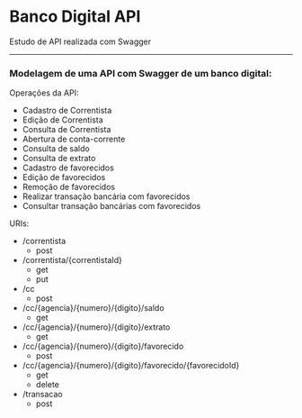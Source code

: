 # Banco Digital API

Estudo de API realizada com Swagger
***
### Modelagem de uma API com Swagger de um banco digital:

Operações da API:
- Cadastro de Correntista
- Edição de Correntista
- Consulta de Correntista
- Abertura de conta-corrente
- Consulta de saldo
- Consulta de extrato
- Cadastro de favorecidos
- Edição de favorecidos
- Remoção de favorecidos
- Realizar transação bancária com favorecidos
- Consultar transação bancárias com favorecidos

URIs:
 - /correntista
    - post
 - /correntista/{correntistaId}
    - get
    - put
 - /cc
    - post
 - /cc/{agencia}/{numero}/{digito}/saldo
    - get
 - /cc/{agencia}/{numero}/{digito}/extrato
    - get
 - /cc/{agencia}/{numero}/{digito}/favorecido
    - post
 - /cc/{agencia}/{numero}/{digito}/favorecido/{favorecidoId}
    - get
    - delete
 - /transacao
    - post
